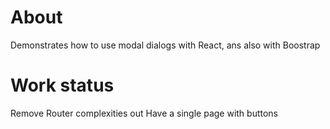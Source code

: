 # About
Demonstrates how to use modal dialogs with React, ans also with Boostrap


# Work status
Remove Router complexities out
Have a single page with buttons 
